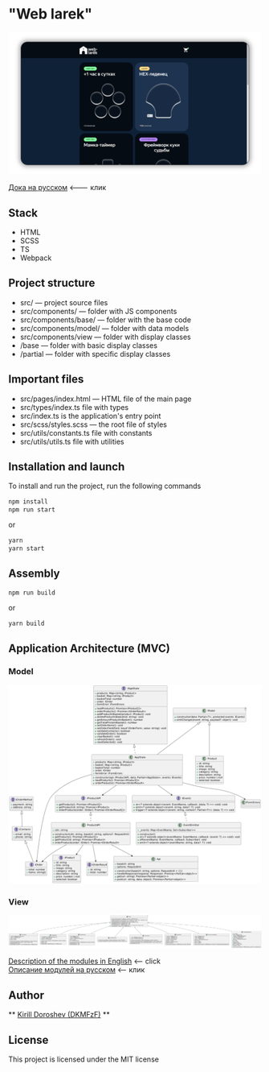 # "Web larek"

![screen_app](./docs/screen_app.png)

[Дока на русском](./docs/readme.ru.md) <--- клик  

## Stack
- HTML 
- SCSS 
- TS 
- Webpack

## Project structure
- src/ — project source files
- src/components/ — folder with JS components
- src/components/base/ — folder with the base code
- src/components/model/ — folder with data models
- src/components/view — folder with display classes
- /base — folder with basic display classes
- /partial — folder with specific display classes

## Important files
- src/pages/index.html — HTML file of the main page
- src/types/index.ts file with types
- src/index.ts is the application's entry point
- src/scss/styles.scss — the root file of styles
- src/utils/constants.ts file with constants
- src/utils/utils.ts file with utilities

## Installation and launch
To install and run the project, run the following commands

```
npm install
npm run start
```

or

```
yarn
yarn start
```

## Assembly

```
npm run build
```

or

```
yarn build
```

## Application Architecture (MVC)

### Model
![model](./docs/model.png)  

### View
![screen_app](./docs/view.png)

[Description of the modules in English](./docs/architecture.en.md) <-- click  
[Описание модулей на русском](./docs/architecture.ru.md) <-- клик 


## Author

** [Kirill Doroshev (DKMFzF)](https://vk.com/dkmfzf ) **

## License

This project is licensed under the MIT license
